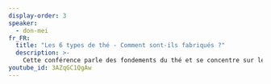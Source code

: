 ```yaml
---
display-order: 3
speaker:
  - don-mei
fr_FR:
  title: "Les 6 types de thé - Comment sont-ils fabriqués ?"
  description: >-
    Cette conférence parle des fondements du thé et se concentre sur le rôle des producteurs, sur tous les processus qui peuvent être appliqués à la feuille pour déterminer le type du thé. Il s'agit d'une session approfondie pour vous donner une compréhension approfondie de l'impact que les producteurs ont sur le thé dans votre tasse.
youtube_id: 3AZqGC1QgAw
---
```


